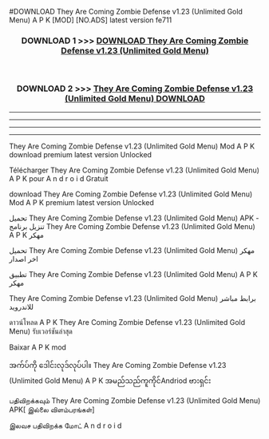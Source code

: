 #DOWNLOAD They Are Coming Zombie Defense v1.23  (Unlimited Gold Menu) A P K [MOD] [NO.ADS] latest version fe711



<div align="center">

<h3>DOWNLOAD 1 >>> <a href="https://teeasianyam.web.app?sq=They Are Coming Zombie Defense v1.23  (Unlimited Gold Menu)">DOWNLOAD They Are Coming Zombie Defense v1.23  (Unlimited Gold Menu) </a></h3><br>

<h3>DOWNLOAD 2 >>> <a href="https://teeasianyam.web.app?sq=They Are Coming Zombie Defense v1.23  (Unlimited Gold Menu) ">They Are Coming Zombie Defense v1.23  (Unlimited Gold Menu)  DOWNLOAD </a></h3>

</div>


----------------------------------------------------------

----------------------------------------------------------

----------------------------------------------------------

----------------------------------------------------------


They Are Coming Zombie Defense v1.23  (Unlimited Gold Menu)  Mod A P K download premium latest version Unlocked

Télécharger They Are Coming Zombie Defense v1.23  (Unlimited Gold Menu)  A P K pour A n d r o i d Gratuit

download They Are Coming Zombie Defense v1.23  (Unlimited Gold Menu)  Mod A P K premium latest version Unlocked

تحميل They Are Coming Zombie Defense v1.23  (Unlimited Gold Menu)  APK - تنزيل برنامج They Are Coming Zombie Defense v1.23  (Unlimited Gold Menu)  A P K مهكر

تحميل They Are Coming Zombie Defense v1.23  (Unlimited Gold Menu)  مهكر اخر اصدار

تطبيق They Are Coming Zombie Defense v1.23  (Unlimited Gold Menu)  A P K مهكر

They Are Coming Zombie Defense v1.23  (Unlimited Gold Menu)  برابط مباشر للاندرويد

ดาวน์โหลด A P K They Are Coming Zombie Defense v1.23  (Unlimited Gold Menu)  รับเวอร์ชันล่าสุด

Baixar A P K mod

အက်ပ်ကို ဒေါင်းလုဒ်လုပ်ပါ။ They Are Coming Zombie Defense v1.23  (Unlimited Gold Menu)  A P K အမည်သည်ကူကိုင်Andriod ဗားရှင်း

பதிவிறக்கவும் They Are Coming Zombie Defense v1.23  (Unlimited Gold Menu)  APK[ இல்லை விளம்பரங்கள்] 
 
இலவச பதிவிறக்க மோட் A n d r o i d



